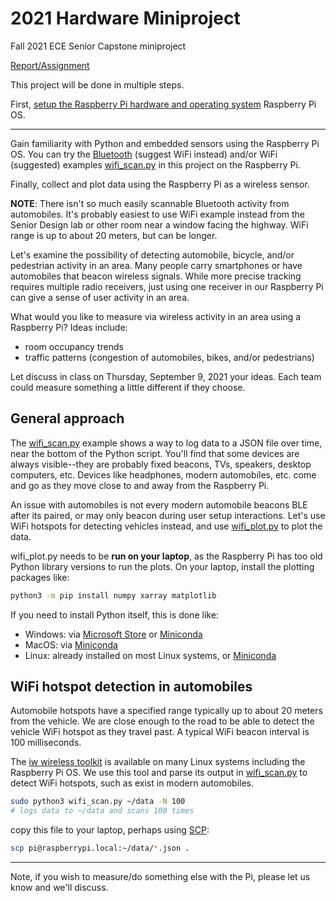 # 2021 Hardware Miniproject

Fall 2021 ECE Senior Capstone miniproject

[Report/Assignment](./Assignment.md)

This project will be done in multiple steps.

First, [setup the Raspberry Pi hardware and operating system](./RaspberryPiSetup.md) Raspberry Pi OS.

---

Gain familiarity with Python and embedded sensors using the Raspberry Pi OS.
You can try the [Bluetooth](./bluetooth/) (suggest WiFi instead) and/or WiFi (suggested) examples [wifi_scan.py](./wifi_scan.py) in this project on the Raspberry Pi.

Finally, collect and plot data using the Raspberry Pi as a wireless sensor.

**NOTE**: There isn't so much easily scannable Bluetooth activity from automobiles. It's probably easiest to use WiFi example instead from the Senior Design lab or other room near a window facing the highway. WiFi range is up to about 20 meters, but can be longer.

Let's examine the possibility of detecting automobile, bicycle, and/or pedestrian activity in an area.
Many people carry smartphones or have automobiles that beacon wireless signals.
While more precise tracking requires multiple radio receivers, just using one receiver in our Raspberry Pi can give a sense of user activity in an area.

What would you like to measure via wireless activity in an area using a Raspberry Pi?
Ideas include:

* room occupancy trends
* traffic patterns (congestion of automobiles, bikes, and/or pedestrians)

Let discuss in class on Thursday, September 9, 2021 your ideas.
Each team could measure something a little different if they choose.

## General approach

The [wifi_scan.py](./wifi_scan.py)
example shows a way to log data to a JSON file over time, near the bottom of the Python script.
You'll find that some devices are always visible--they are probably fixed beacons, TVs, speakers, desktop computers, etc.
Devices like headphones, modern automobiles, etc. come and go as they move close to and away from the Raspberry Pi.

An issue with automobiles is not every modern automobile beacons BLE after its paired, or may only beacon during user setup interactions.
Let's use WiFi hotspots for detecting vehicles instead, and use [wifi_plot.py](./wifi_plot.py) to plot the data.

wifi_plot.py needs to be **run on your laptop**, as the Raspberry Pi has too old Python library versions to run the plots.
On your laptop, install the plotting packages like:

```sh
python3 -m pip install numpy xarray matplotlib
```

If you need to install Python itself, this is done like:

* Windows: via [Microsoft Store](https://www.microsoft.com/en-us/p/python-39/9p7qfqmjrfp7) or [Miniconda](https://docs.conda.io/en/latest/miniconda.html#windows-installers)
* MacOS: via [Miniconda](https://docs.conda.io/en/latest/miniconda.html#macosx-installers)
* Linux: already installed on most Linux systems, or [Miniconda](https://docs.conda.io/en/latest/miniconda.html#linux-installers)

## WiFi hotspot detection in automobiles

Automobile hotspots have a specified range typically up to about 20 meters from the vehicle.
We are close enough to the road to be able to detect the vehicle WiFi hotspot as they travel past.
A typical WiFi beacon interval is 100 milliseconds.

The
[iw wireless toolkit](https://wireless.wiki.kernel.org/en/users/documentation/iw)
is available on many Linux systems including the Raspberry Pi OS.
We use this tool and parse its output in [wifi_scan.py](./wifi_scan.py) to detect WiFi hotspots, such as exist in modern automobiles.

```sh
sudo python3 wifi_scan.py ~/data -N 100
# logs data to ~/data and scans 100 times
```

copy this file to your laptop, perhaps using
[SCP](https://en.wikipedia.org/wiki/Secure_copy_protocol):

```sh
scp pi@raspberrypi.local:~/data/*.json .
```

---

Note, if you wish to measure/do something else with the Pi, please let us know and we'll discuss.
